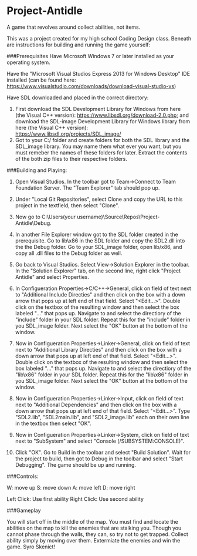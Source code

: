 # Project-Antidle
A game that revolves around collect abilities, not items.

This was a project created for my high school Coding Design class. Beneath are instructions for building and running the game yourself:

###Prerequisites
Have Microsoft Windows 7 or later installed as your operating system.

Have the "Microsoft Visual Studios Express 2013 for Windows Desktop" IDE installed (can be found here: https://www.visualstudio.com/downloads/download-visual-studio-vs)

Have SDL downloaded and placed in the correct directory:

1. First download the SDL Development Library for Windows from here (the Visual C++ version): https://www.libsdl.org/download-2.0.php; and download the SDL-image Development Library for Windows library from here (the Visual C++ version): https://www.libsdl.org/projects/SDL_image/
2. Got to your C:/ folder and create folders for both the SDL library and the SDL_image library. You may name them what ever you want, but you must remeber the names of these folders for later. Extract the contents of the both zip files to their respective folders.

###Building and Playing:
1)  Open Visual Studios. In the toolbar got to Team->Connect to Team Foundation Server. The "Team Explorer" tab should pop up.

2)  Under "Local Git Repositories", select Clone and copy the URL to this project in the textfield, then select "Clone".

3)  Now go to C:\Users\(your username)\Source\Repos\Project-Antidle\Debug.

4)  In another File Explorer window got to the SDL folder created in the prerequisite. Go to lib\x86 in the SDL folder and copy
    the SDL2.dll into the the Debug folder. Go to your SDL_image folder, open lib/x86, and copy all .dll files to the Debug
    folder as well.

5)  Go back to Visual Studios. Select View->Solution Explorer in the toolbar. In the "Solution Explorer" tab, on the second
    line, right click "Project Antidle" and select Properties.

6)  In Configueration Properties->C/C++->General, click on field of text next to "Additional Include Directies" and then click
    on the box with a down arrow that pops up at left end of that field. Select "<Edit...>". Double click on the textbox of the
    resulting window and then select the box labeled "..." that pops up. Navigate to and select the directiory of the "include"
    folder in your SDL folder. Repeat this for the "include" folder in you SDL_image folder. Next select the "OK" button at the
    bottom of the window.

7)  Now in Configueration Properties->Linker->General, click on field of text next to "Additional Library Directies" and then
    click on the box with a down arrow that pops up at left end of that field. Select "<Edit...>". Double click on the textbox
    of the resulting window and then select the box labeled "..." that pops up. Navigate to and select the directiory of the
    "lib\x86" folder in your SDL folder. Repeat this for the "lib\x86" folder in you SDL_image folder. Next select the "OK"
    button at the bottom of the window.

8)  Now in Configueration Properties->Linker->Input, click on field of text next to "Additional Dependencies" and then
    click on the box with a down arrow that pops up at left end of that field. Select "<Edit...>". Type "SDL2.lib",
    "SDL2main.lib", and "SDL2_image.lib" each on their own line in the textbox then select "OK".
    
9)  Now in Configueration Properties->Linker->System, click on field of text next to "SubSystem" and select "Console
    (/SUBSYSTEM:CONSOLE)".

10) Click "OK". Go to Build in the toolbar and select "Build Solution". Wait for the project to build, then got to Debug in the
    toolbar and select "Start Debugging". The game should be up and running.

###Controls:

W: move up
S: move down
A: move left
D: move right

Left Click: Use first ability
Right Click: Use second ability

###Gameplay

You will start off in the middle of the map. You must find and locate the abilities on the map to kill the enemies that are stalking you. Though you cannot phase through the walls, they can, so try not to get trapped. Collect ability simply by moving over them. Extermiate the enemies and win the game. Syro Skenict!
